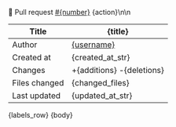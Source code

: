 🔀 Pull request [#{number}]({url}) {action}\n\n

| **Title** | {title}  |
|-------|-------|
| Author | [{username}]({user_url}) |
| Created at | {created_at_str} |
| Changes | +{additions} -{deletions} |
| Files changed | {changed_files} |
| Last updated | {updated_at_str} |
{labels_row}
{body}
